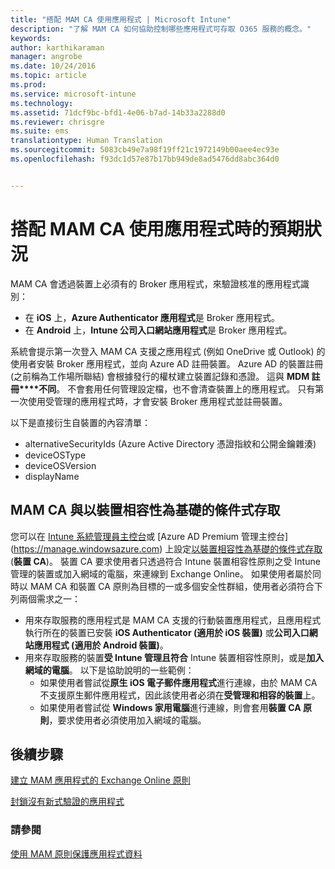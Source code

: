 ```yaml
---
title: "搭配 MAM CA 使用應用程式 | Microsoft Intune"
description: "了解 MAM CA 如何協助控制哪些應用程式可存取 O365 服務的概念。"
keywords: 
author: karthikaraman
manager: angrobe
ms.date: 10/24/2016
ms.topic: article
ms.prod: 
ms.service: microsoft-intune
ms.technology: 
ms.assetid: 71dcf9bc-bfd1-4e06-b7ad-14b33a2288d0
ms.reviewer: chrisgre
ms.suite: ems
translationtype: Human Translation
ms.sourcegitcommit: 5083cb49e7a98f19ff21c1972149b00aee4ec93e
ms.openlocfilehash: f93dc1d57e87b17bb949de8ad5476dd8abc364d0


---
```

# 搭配 MAM CA 使用應用程式時的預期狀況
MAM CA 會透過裝置上必須有的 Broker 應用程式，來驗證核准的應用程式識別：
*  在 **iOS** 上，**Azure Authenticator 應用程式**是 Broker 應用程式。
* 在 **Android** 上，**Intune 公司入口網站應用程式**是 Broker 應用程式。 

系統會提示第一次登入 MAM CA 支援之應用程式 (例如 OneDrive 或 Outlook) 的使用者安裝 Broker 應用程式，並向 Azure AD 註冊裝置。 Azure AD 的裝置註冊 (之前稱為工作場所聯結) 會根據發行的權杖建立裝置記錄和憑證。  這與 **MDM 註冊****不同**。 不會套用任何管理設定檔，也不會清查裝置上的應用程式。  只有第一次使用受管理的應用程式時，才會安裝 Broker 應用程式並註冊裝置。

以下是直接衍生自裝置的內容清單：

* alternativeSecurityIds (Azure Active Directory 憑證指紋和公開金鑰雜湊)
* deviceOSType
* deviceOSVersion
* displayName


## MAM CA 與以裝置相容性為基礎的條件式存取  

您可以在 [Intune 系統管理員主控台](https://manage.microsoft.com)或 [Azure AD Premium 管理主控台] (https://manage.windowsazure.com) 上設定[以裝置相容性為基礎的條件式存取](restrict-access-to-email-and-o365-services-with-microsoft-intune.md) (**裝置 CA**)。 裝置 CA 要求使用者只透過符合 Intune 裝置相容性原則之受 Intune 管理的裝置或加入網域的電腦，來連線到 Exchange Online。  如果使用者屬於同時以 MAM CA 和裝置 CA 原則為目標的一或多個安全性群組，使用者必須符合下列兩個需求之一：
* 用來存取服務的應用程式是 MAM CA 支援的行動裝置應用程式，且應用程式執行所在的裝置已安裝 **iOS Authenticator (適用於 iOS 裝置)** 或**公司入口網站應用程式 (適用於 Android 裝置)**。
* 用來存取服務的裝置**受 Intune 管理且符合** Intune 裝置相容性原則，或是**加入網域的電腦**。  以下是協助說明的一些範例：
  * 如果使用者嘗試從**原生 iOS 電子郵件應用程式**進行連線，由於 MAM CA 不支援原生郵件應用程式，因此該使用者必須在**受管理和相容的裝置**上。
  * 如果使用者嘗試從 **Windows 家用電腦**進行連線，則會套用**裝置 CA 原則**，要求使用者必須使用加入網域的電腦。




## 後續步驟
[建立 MAM 應用程式的 Exchange Online 原則](mam-ca-for-exchange-online.md)

[封鎖沒有新式驗證的應用程式](block-apps-with-no-modern-authentication.md)

### 請參閱

[使用 MAM 原則保護應用程式資料](protect-app-data-using-mobile-app-management-policies-with-microsoft-intune.md)



<!--HONumber=Oct16_HO4-->


